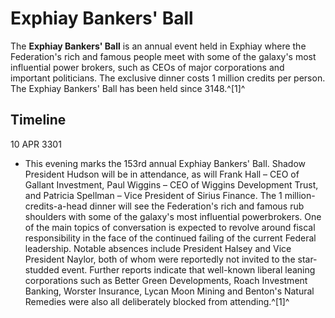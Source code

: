 # Exphiay Bankers' Ball
The **Exphiay Bankers' Ball** is an annual event held in Exphiay where the Federation's rich and famous people meet with some of the galaxy's most influential power brokers, such as CEOs of major corporations and important politicians. The exclusive dinner costs 1 million credits per person. The Exphiay Bankers' Ball has been held since 3148.^[1]^

## Timeline

10 APR 3301

- This evening marks the 153rd annual Exphiay Bankers' Ball. Shadow President Hudson will be in attendance, as will Frank Hall – CEO of Gallant Investment, Paul Wiggins – CEO of Wiggins Development Trust, and Patricia Spellman – Vice President of Sirius Finance. The 1 million-credits-a-head dinner will see the Federation's rich and famous rub shoulders with some of the galaxy's most influential powerbrokers. One of the main topics of conversation is expected to revolve around fiscal responsibility in the face of the continued failing of the current Federal leadership. Notable absences include President Halsey and Vice President Naylor, both of whom were reportedly not invited to the star-studded event. Further reports indicate that well-known liberal leaning corporations such as Better Green Developments, Roach Investment Banking, Worster Insurance, Lycan Moon Mining and Benton's Natural Remedies were also all deliberately blocked from attending.^[1]^